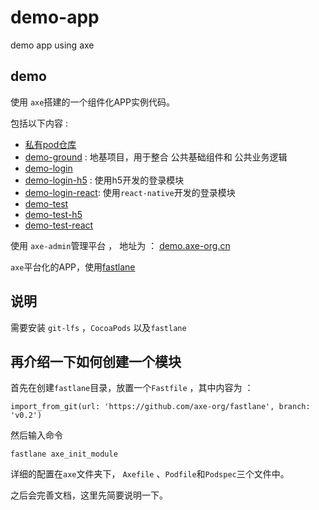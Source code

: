 # demo-app

demo app using axe

## demo

使用 `axe`搭建的一个组件化APP实例代码。 

包括以下内容 :

* [私有pod仓库](https://github.com/axe-org/ios-private-spec)
* [demo-ground](https://github.com/axe-org/demo-ground) : 地基项目，用于整合 公共基础组件和 公共业务逻辑
* [demo-login](https://github.com/axe-org/demo-login)
* [demo-login-h5](https://github.com/axe-org/demo-login-h5) : 使用h5开发的登录模块
* [demo-login-react](https://github.com/axe-org/demo-login-react): 使用`react-native`开发的登录模块
* [demo-test](https://github.com/axe-org/demo-test)
* [demo-test-h5](https://github.com/axe-org/demo-test-h5)
* [demo-test-react](https://github.com/axe-org/demo-test-react)

使用 `axe-admin`管理平台 ， 地址为 ： [demo.axe-org.cn](https://demo.axe-org.cn)

`axe`平台化的APP，使用[fastlane](https://github.com/axe-org/fastlane)


## 说明

需要安装 `git-lfs` ，`CocoaPods`  以及`fastlane`

## 再介绍一下如何创建一个模块

首先在创建`fastlane`目录，放置一个`Fastfile` ，其中内容为 ：

	import_from_git(url: 'https://github.com/axe-org/fastlane', branch: 'v0.2')

然后输入命令
	
	fastlane axe_init_module

详细的配置在`axe`文件夹下， `Axefile` 、`Podfile`和`Podspec`三个文件中。

之后会完善文档，这里先简要说明一下。
